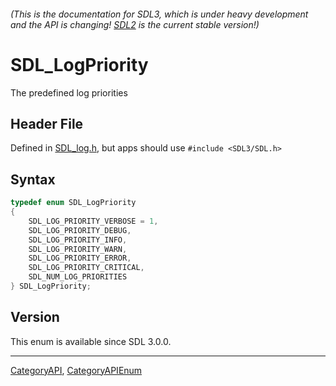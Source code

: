 ###### (This is the documentation for SDL3, which is under heavy development and the API is changing! [SDL2](https://wiki.libsdl.org/SDL2/) is the current stable version!)
# SDL_LogPriority

The predefined log priorities

## Header File

Defined in [SDL_log.h](https://github.com/libsdl-org/SDL/blob/main/include/SDL3/SDL_log.h), but apps should use `#include <SDL3/SDL.h>`

## Syntax

```c
typedef enum SDL_LogPriority
{
    SDL_LOG_PRIORITY_VERBOSE = 1,
    SDL_LOG_PRIORITY_DEBUG,
    SDL_LOG_PRIORITY_INFO,
    SDL_LOG_PRIORITY_WARN,
    SDL_LOG_PRIORITY_ERROR,
    SDL_LOG_PRIORITY_CRITICAL,
    SDL_NUM_LOG_PRIORITIES
} SDL_LogPriority;
```

## Version

This enum is available since SDL 3.0.0.

----
[CategoryAPI](CategoryAPI), [CategoryAPIEnum](CategoryAPIEnum)

